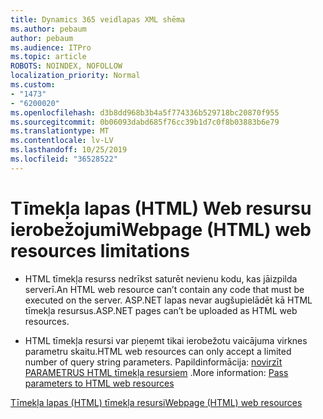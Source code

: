 ```yaml
---
title: Dynamics 365 veidlapas XML shēma
ms.author: pebaum
author: pebaum
ms.audience: ITPro
ms.topic: article
ROBOTS: NOINDEX, NOFOLLOW
localization_priority: Normal
ms.custom:
- "1473"
- "6200020"
ms.openlocfilehash: d3b8dd968b3b4a5f774336b529718bc20870f955
ms.sourcegitcommit: 0b06093dabd685f76cc39b1d7c0f8b03883b6e79
ms.translationtype: MT
ms.contentlocale: lv-LV
ms.lasthandoff: 10/25/2019
ms.locfileid: "36528522"
---
```

# <a name="webpage-html-web-resources-limitations"></a><span data-ttu-id="7e543-102">Tīmekļa lapas (HTML) Web resursu ierobežojumi</span><span class="sxs-lookup"><span data-stu-id="7e543-102">Webpage (HTML) web resources limitations</span></span>

* <span data-ttu-id="7e543-103">HTML tīmekļa resurss nedrīkst saturēt nevienu kodu, kas jāizpilda serverī.</span><span class="sxs-lookup"><span data-stu-id="7e543-103">An HTML web resource can’t contain any code that must be executed on the server.</span></span> <span data-ttu-id="7e543-104">ASP.NET lapas nevar augšupielādēt kā HTML tīmekļa resursus.</span><span class="sxs-lookup"><span data-stu-id="7e543-104">ASP.NET pages can’t be uploaded as HTML web resources.</span></span>

* <span data-ttu-id="7e543-105">HTML tīmekļa resursi var pieņemt tikai ierobežotu vaicājuma virknes parametru skaitu.</span><span class="sxs-lookup"><span data-stu-id="7e543-105">HTML web resources can only accept a limited number of query string parameters.</span></span> <span data-ttu-id="7e543-106">Papildinformācija: [novirzīt PARAMETRUS HTML tīmekļa resursiem](https://docs.microsoft.com/dynamics365/customer-engagement/developer/webpage-html-web-resources#BKMK_PassingParametersToWebResources) .</span><span class="sxs-lookup"><span data-stu-id="7e543-106">More information: [Pass parameters to HTML web resources](https://docs.microsoft.com/dynamics365/customer-engagement/developer/webpage-html-web-resources#BKMK_PassingParametersToWebResources)</span></span>

[<span data-ttu-id="7e543-107">Tīmekļa lapas (HTML) tīmekļa resursi</span><span class="sxs-lookup"><span data-stu-id="7e543-107">Webpage (HTML) web resources</span></span>](https://docs.microsoft.com/dynamics365/customer-engagement/developer/webpage-html-web-resources)
